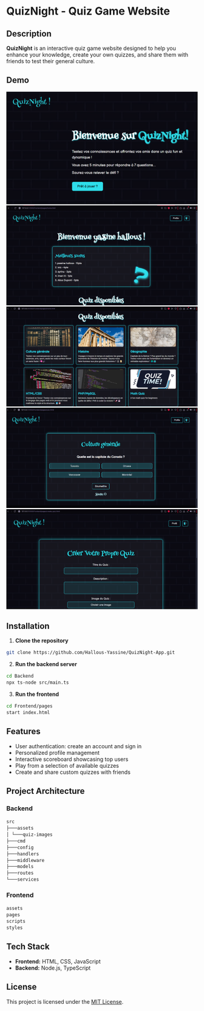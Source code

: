 # QuizNight - Quiz Game Website

## Description  
**QuizNight** is an interactive quiz game website designed to help you enhance your knowledge, create your own quizzes, and share them with friends to test their general culture.  

## Demo  
![Initial Interface](https://github.com/Hallous-Yassine/QuizNight-App/blob/main/assets/App%20Images/S1.png)
![Initial Interface](https://github.com/Hallous-Yassine/QuizNight-App/blob/main/assets/App%20Images/S2.png)
![Initial Interface](https://github.com/Hallous-Yassine/QuizNight-App/blob/main/assets/App%20Images/S3.png)
![Initial Interface](https://github.com/Hallous-Yassine/QuizNight-App/blob/main/assets/App%20Images/S4.png)
![Initial Interface](https://github.com/Hallous-Yassine/QuizNight-App/blob/main/assets/App%20Images/S5.png)

## Installation  

1. **Clone the repository**  
```bash
git clone https://github.com/Hallous-Yassine/QuizNight-App.git
```
2. **Run the backend server**
```bash
cd Backend
npx ts-node src/main.ts
```
3. **Run the frontend**
```bash
cd Frontend/pages
start index.html
```

## Features  
- User authentication: create an account and sign in  
- Personalized profile management  
- Interactive scoreboard showcasing top users  
- Play from a selection of available quizzes  
- Create and share custom quizzes with friends  

## Project Architecture  

### Backend 
```bash
src
├───assets
│ └───quiz-images
├───cmd
├───config
├───handlers
├───middleware
├───models
├───routes
└───services
```

### Frontend
```bash
assets
pages
scripts
styles
```


## Tech Stack  

- **Frontend:** HTML, CSS, JavaScript  
- **Backend:** Node.js, TypeScript  

## License  
This project is licensed under the [MIT License](LICENSE).  





